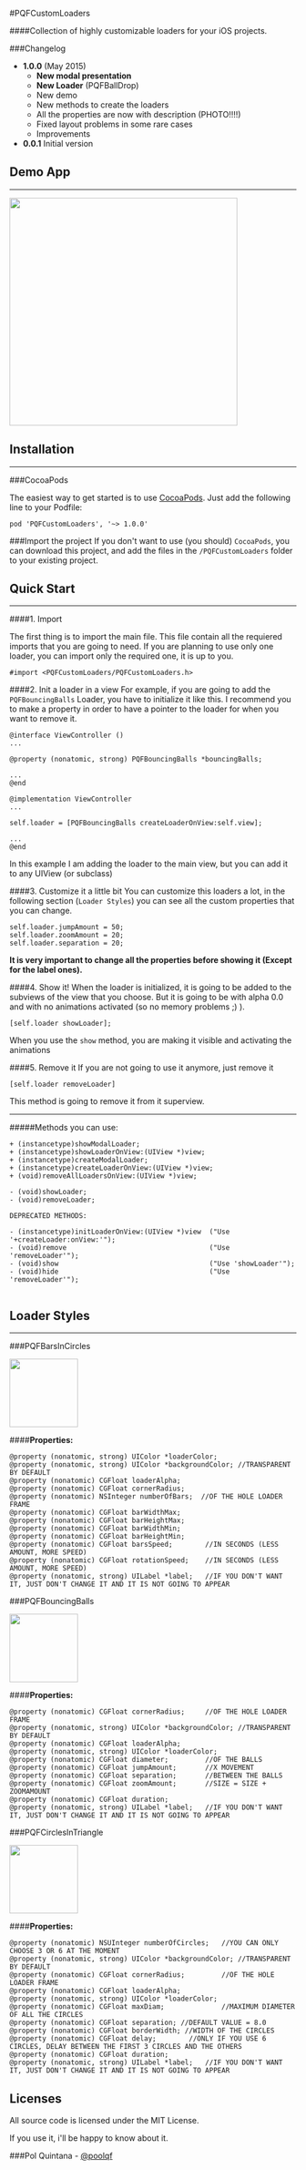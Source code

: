 #PQFCustomLoaders

####Collection of highly customizable loaders for your iOS projects.

###Changelog
* **1.0.0** (May 2015)
	- **New modal presentation**	
	- **New Loader** (PQFBallDrop)
	- New demo
	- New methods to create the loaders
	- All the properties are now with description (PHOTO!!!!)
	- Fixed layout problems in some rare cases
	- Improvements
* **0.0.1** Initial version

Demo App
--------
___

<img src="https://cloud.githubusercontent.com/assets/7887319/4985198/daa24cf8-692a-11e4-9d30-b8bfd143d694.gif" height="400px" />

Installation
--------
___

###CocoaPods

The easiest way to get started is to use [CocoaPods](http://cocoapods.org/). Just add the following line to your Podfile:

``` pod 'PQFCustomLoaders', '~> 1.0.0' ```

###Import the project
If you don't want to use (you should) ``CocoaPods``,  you can download this project, and add the files in the ``/PQFCustomLoaders`` folder to your existing project.

Quick Start
--------
___

####1. Import

The first thing is to import the main file. This file contain all the requiered imports that you are going to need. If you are planning to use only one loader, you can import only the required one, it is up to you.

```
#import <PQFCustomLoaders/PQFCustomLoaders.h>
```

####2. Init a loader in a view
For example, if you are going to add the ``PQFBouncingBalls`` Loader, you have to initialize it like this.
I recommend you to make a property in order to have a pointer to the loader for when you want to remove it.

```
@interface ViewController ()
...

@property (nonatomic, strong) PQFBouncingBalls *bouncingBalls;

...
@end

@implementation ViewController
...

self.loader = [PQFBouncingBalls createLoaderOnView:self.view];

...
@end
```
In this example I am adding the loader to the main view, but you can add it to any UIView (or subclass)

####3. Customize it a little bit
You can customize this loaders a lot, in the following section (``Loader Styles``) you can see all the custom properties that you can change.

```
self.loader.jumpAmount = 50;
self.loader.zoomAmount = 20;
self.loader.separation = 20;
```
__It is very important to change all the properties before showing it (Except for the label ones).__

####4. Show it!
When the loader is initialized, it is going to be added to the subviews of the view that you choose. But it is going to be with alpha 0.0 and with no animations activated (so no memory problems ;) ). 

```
[self.loader showLoader];
```
When you use the ``show`` method, you are making it visible and activating the animations

####5. Remove it
If you are not going to use it anymore, just remove it

```
[self.loader removeLoader]
```
This method is going to remove it from it superview.

____

#####Methods you can use:

```
+ (instancetype)showModalLoader;
+ (instancetype)showLoaderOnView:(UIView *)view;
+ (instancetype)createModalLoader;
+ (instancetype)createLoaderOnView:(UIView *)view;
+ (void)removeAllLoadersOnView:(UIView *)view;

- (void)showLoader;
- (void)removeLoader;

DEPRECATED METHODS:

- (instancetype)initLoaderOnView:(UIView *)view  ("Use '+createLoader:onView:'");
- (void)remove 	                                 ("Use 'removeLoader'");
- (void)show                                     ("Use 'showLoader'");
- (void)hide                                     ("Use 'removeLoader'");


```


Loader Styles
--------
___

###PQFBarsInCircles

<img src="https://cloud.githubusercontent.com/assets/7887319/4924136/6fa9da50-6520-11e4-87ca-c637e0d8908d.gif" height="120px" />

####__Properties:__
```
@property (nonatomic, strong) UIColor *loaderColor;
@property (nonatomic, strong) UIColor *backgroundColor; //TRANSPARENT BY DEFAULT
@property (nonatomic) CGFloat loaderAlpha;
@property (nonatomic) CGFloat cornerRadius;
@property (nonatomic) NSInteger numberOfBars;  //OF THE HOLE LOADER FRAME
@property (nonatomic) CGFloat barWidthMax;	
@property (nonatomic) CGFloat barHeightMax;
@property (nonatomic) CGFloat barWidthMin;
@property (nonatomic) CGFloat barHeightMin;
@property (nonatomic) CGFloat barsSpeed;		//IN SECONDS (LESS AMOUNT, MORE SPEED)
@property (nonatomic) CGFloat rotationSpeed;	//IN SECONDS (LESS AMOUNT, MORE SPEED)
@property (nonatomic, strong) UILabel *label;	//IF YOU DON'T WANT IT, JUST DON'T CHANGE IT AND IT IS NOT GOING TO APPEAR
```

###PQFBouncingBalls

<img src="https://cloud.githubusercontent.com/assets/7887319/4924135/6fa82a0c-6520-11e4-91fa-0fc000d5ecca.gif" height="120px" />

####__Properties:__
```
@property (nonatomic) CGFloat cornerRadius;		//OF THE HOLE LOADER FRAME
@property (nonatomic, strong) UIColor *backgroundColor; //TRANSPARENT BY DEFAULT
@property (nonatomic) CGFloat loaderAlpha;
@property (nonatomic, strong) UIColor *loaderColor;
@property (nonatomic) CGFloat diameter;			//OF THE BALLS
@property (nonatomic) CGFloat jumpAmount;		//X MOVEMENT
@property (nonatomic) CGFloat separation;		//BETWEEN THE BALLS
@property (nonatomic) CGFloat zoomAmount;		//SIZE = SIZE + ZOOMAMOUNT
@property (nonatomic) CGFloat duration;
@property (nonatomic, strong) UILabel *label;	//IF YOU DON'T WANT IT, JUST DON'T CHANGE IT AND IT IS NOT GOING TO APPEAR

```

###PQFCirclesInTriangle

<img src="https://cloud.githubusercontent.com/assets/7887319/4924134/6f6484fa-6520-11e4-9b7d-4b308ef5b53c.gif" height="120px" />

####__Properties:__
```
@property (nonatomic) NSUInteger numberOfCircles;	//YOU CAN ONLY CHOOSE 3 OR 6 AT THE MOMENT
@property (nonatomic, strong) UIColor *backgroundColor; //TRANSPARENT BY DEFAULT
@property (nonatomic) CGFloat cornerRadius;			//OF THE HOLE LOADER FRAME
@property (nonatomic) CGFloat loaderAlpha;
@property (nonatomic, strong) UIColor *loaderColor;
@property (nonatomic) CGFloat maxDiam;				//MAXIMUM DIAMETER OF ALL THE CIRCLES
@property (nonatomic) CGFloat separation; //DEFAULT VALUE = 8.0
@property (nonatomic) CGFloat borderWidth; //WIDTH OF THE CIRCLES
@property (nonatomic) CGFloat delay;		//ONLY IF YOU USE 6 CIRCLES, DELAY BETWEEN THE FIRST 3 CIRCLES AND THE OTHERS
@property (nonatomic) CGFloat duration;
@property (nonatomic, strong) UILabel *label;	//IF YOU DON'T WANT IT, JUST DON'T CHANGE IT AND IT IS NOT GOING TO APPEAR

```


Licenses
--------

All source code is licensed under the MIT License.

If you use it, i'll be happy to know about it.


###Pol Quintana - [@poolqf](https://twitter.com/poolqf)
